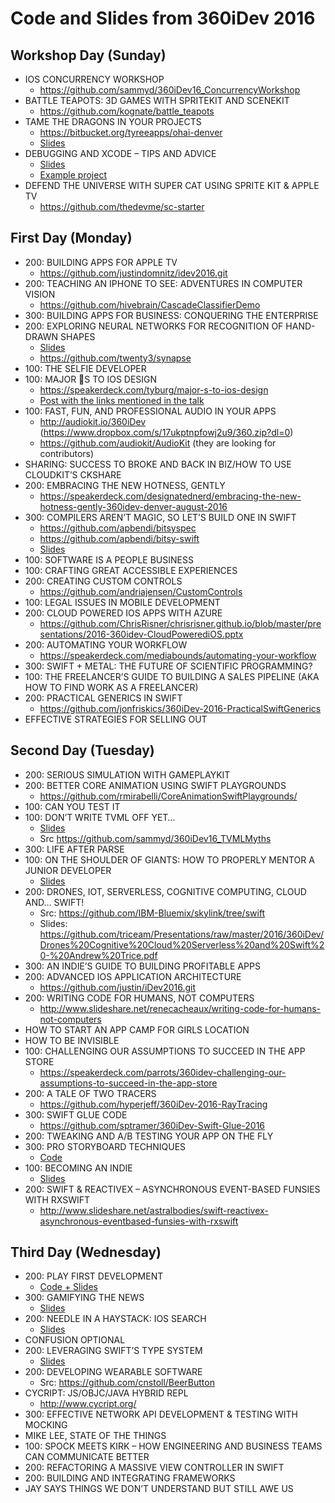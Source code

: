 # Code and Slides from 360iDev 2016

## Workshop Day (Sunday)
* IOS CONCURRENCY WORKSHOP
    * https://github.com/sammyd/360iDev16_ConcurrencyWorkshop
* BATTLE TEAPOTS: 3D GAMES WITH SPRITEKIT AND SCENEKIT
    * https://github.com/kognate/battle_teapots
* TAME THE DRAGONS IN YOUR PROJECTS
    * https://bitbucket.org/tyreeapps/ohai-denver
    * [Slides](resources/TAME%20THE%20DRAGONS%20IN%20YOUR%20PROJECTS/TAME%20THE%20DRAGONS%20IN%20YOUR%20PROJECTS.zip)
* DEBUGGING AND XCODE – TIPS AND ADVICE
    * [Slides](resources/DEBUGGING%20AND%20XCODE%20–%20TIPS%20AND%20ADVICE/DebuggingTipsAndTechnique-KHG-360iDev2016.pdf)
    * [Example project](resources/DEBUGGING%20AND%20XCODE%20–%20TIPS%20AND%20ADVICE/DebuggingAppV6.zip)
* DEFEND THE UNIVERSE WITH SUPER CAT USING SPRITE KIT & APPLE TV
    * https://github.com/thedevme/sc-starter

## First Day (Monday)
* 200: BUILDING APPS FOR APPLE TV
    * https://github.com/justindomnitz/idev2016.git
* 200: TEACHING AN IPHONE TO SEE: ADVENTURES IN COMPUTER VISION
    * https://github.com/hivebrain/CascadeClassifierDemo
* 300: BUILDING APPS FOR BUSINESS: CONQUERING THE ENTERPRISE
* 200: EXPLORING NEURAL NETWORKS FOR RECOGNITION OF HAND-DRAWN SHAPES
    * [Slides](resources/EXPLORING%20NEURAL%20NETWORKS%20FOR%20RECOGNITION%20OF%20HAND-DRAWN%20SHAPES/Exploring%20Neural%20Networks.pdf)
    * https://github.com/twenty3/synapse
* 100: THE SELFIE DEVELOPER
* 100: MAJOR 🔑S TO IOS DESIGN
    * https://speakerdeck.com/tyburg/major-s-to-ios-design
    * [Post with the links mentioned in the talk](https://medium.com/@tyburg/major-s-to-ios-design-links-28cdf0afee01#.8vm3n3x6u)
* 100: FAST, FUN, AND PROFESSIONAL AUDIO IN YOUR APPS
    * http://audiokit.io/360iDev (https://www.dropbox.com/s/17ukptnpfowj2u9/360.zip?dl=0)
    * https://github.com/audiokit/AudioKit (they are looking for contributors)
* SHARING: SUCCESS TO BROKE AND BACK IN BIZ/HOW TO USE CLOUDKIT’S CKSHARE
* 200: EMBRACING THE NEW HOTNESS, GENTLY
    * https://speakerdeck.com/designatednerd/embracing-the-new-hotness-gently-360idev-denver-august-2016
* 300: COMPILERS AREN’T MAGIC, SO LET’S BUILD ONE IN SWIFT
    * https://github.com/apbendi/bitsyspec
    * https://github.com/apbendi/bitsy-swift
    * [Slides](resources/COMPILERS%20AREN’T%20MAGIC%2C%20SO%20LET’S%20BUILD%20ONE%20IN%20SWIFT/Compiler-Talk.key)
* 100: SOFTWARE IS A PEOPLE BUSINESS
* 100: CRAFTING GREAT ACCESSIBLE EXPERIENCES
* 200: CREATING CUSTOM CONTROLS
    * https://github.com/andriajensen/CustomControls
* 100: LEGAL ISSUES IN MOBILE DEVELOPMENT
* 200: CLOUD POWERED IOS APPS WITH AZURE
    * https://github.com/ChrisRisner/chrisrisner.github.io/blob/master/presentations/2016-360idev-CloudPowerediOS.pptx
* 200: AUTOMATING YOUR WORKFLOW
    * https://speakerdeck.com/mediabounds/automating-your-workflow
* 300: SWIFT + METAL: THE FUTURE OF SCIENTIFIC PROGRAMMING?
* 100: THE FREELANCER’S GUIDE TO BUILDING A SALES PIPELINE (AKA HOW TO FIND WORK AS A FREELANCER)
* 200: PRACTICAL GENERICS IN SWIFT
    * https://github.com/jonfriskics/360iDev-2016-PracticalSwiftGenerics
* EFFECTIVE STRATEGIES FOR SELLING OUT

## Second Day (Tuesday)
* 200: SERIOUS SIMULATION WITH GAMEPLAYKIT
* 200: BETTER CORE ANIMATION USING SWIFT PLAYGROUNDS
    * https://github.com/rmirabelli/CoreAnimationSwiftPlaygrounds/
* 100: CAN YOU TEST IT
* 100: DON’T WRITE TVML OFF YET…
    * [Slides](https://speakerdeck.com/sammyd/tvml-myths-or-why-you-shouldnt-write-tvml-off-dot-dot-dot-yet)
    * Src https://github.com/sammyd/360iDev16_TVMLMyths
* 300: LIFE AFTER PARSE
* 100: ON THE SHOULDER OF GIANTS: HOW TO PROPERLY MENTOR A JUNIOR DEVELOPER
    * [Slides](resources/ON%20THE%20SHOULDER%20OF%20GIANTS%20-%20HOW%20TO%20PROPERLY%20MENTOR%20A%20JUNIOR%20DEVELOPER/On%20the%20Shoulder%20Of%20Giants%20-%20How%20To%20Properly%20Mentor%20A%20Junior%20Developer.pdf)
* 200: DRONES, IOT, SERVERLESS, COGNITIVE COMPUTING, CLOUD AND… SWIFT!
    * Src: https://github.com/IBM-Bluemix/skylink/tree/swift
    * Slides: https://github.com/triceam/Presentations/raw/master/2016/360iDev/Drones%20Cognitive%20Cloud%20Serverless%20and%20Swift%20-%20Andrew%20Trice.pdf
* 300: AN INDIE’S GUIDE TO BUILDING PROFITABLE APPS
* 200: ADVANCED IOS APPLICATION ARCHITECTURE
    * https://github.com/justin/iDev2016.git
* 200: WRITING CODE FOR HUMANS, NOT COMPUTERS
    * http://www.slideshare.net/renecacheaux/writing-code-for-humans-not-computers
* HOW TO START AN APP CAMP FOR GIRLS LOCATION
* HOW TO BE INVISIBLE
* 100: CHALLENGING OUR ASSUMPTIONS TO SUCCEED IN THE APP STORE
    * https://speakerdeck.com/parrots/360idev-challenging-our-assumptions-to-succeed-in-the-app-store
* 200: A TALE OF TWO TRACERS
    * https://github.com/hyperjeff/360iDev-2016-RayTracing
* 300: SWIFT GLUE CODE
    * https://github.com/sptramer/360iDev-Swift-Glue-2016
* 200: TWEAKING AND A/B TESTING YOUR APP ON THE FLY
* 300: PRO STORYBOARD TECHNIQUES
    * [Code](resources/PRO%20STORYBOARD%20TECHNIQUES/Pro%20Storyboard%20Techniques.zip)
* 100: BECOMING AN INDIE
    * [Slides](resources/BECOMING%20AN%20INDIE/Becoming%20an%20Indie.pdf)
* 200: SWIFT & REACTIVEX – ASYNCHRONOUS EVENT-BASED FUNSIES WITH RXSWIFT
    * http://www.slideshare.net/astralbodies/swift-reactivex-asynchronous-eventbased-funsies-with-rxswift

## Third Day (Wednesday)
* 200: PLAY FIRST DEVELOPMENT
    * [Code + Slides](http://tinyurl.com/PlayFirstDev-360iDev2016)
* 300: GAMIFYING THE NEWS
    * [Slides](https://github.com/ArtSabintsev/Gamifying-the-News-360iDev-2016/)
* 200: NEEDLE IN A HAYSTACK: IOS SEARCH
    * [Slides](https://speakerdeck.com/mblackmon/search-in-ios-9-needle-in-a-haystack)
* CONFUSION OPTIONAL
* 200: LEVERAGING SWIFT’S TYPE SYSTEM
    * [Slides](https://speakerdeck.com/benjamin_encz/leveraging-swifts-type-system)
* 200: DEVELOPING WEARABLE SOFTWARE
    * Src: https://github.com/cnstoll/BeerButton
* CYCRIPT: JS/OBJC/JAVA HYBRID REPL
    * http://www.cycript.org/
* 300: EFFECTIVE NETWORK API DEVELOPMENT & TESTING WITH MOCKING
* MIKE LEE, STATE OF THE THINGS
* 100: SPOCK MEETS KIRK – HOW ENGINEERING AND BUSINESS TEAMS CAN COMMUNICATE BETTER
* 200: REFACTORING A MASSIVE VIEW CONTROLLER IN SWIFT
* 200: BUILDING AND INTEGRATING FRAMEWORKS
* JAY SAYS THINGS WE DON’T UNDERSTAND BUT STILL AWE US
